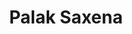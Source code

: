 ---
title: Palak Saxena
biosmall: "A girl with a fantasy world"
biolarge: 
avatar: https://i.postimg.cc/QCSBwQPp/palak-profile.webp
twitter:
instagram:
multiple: true
---